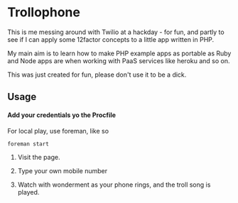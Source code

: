 Trollophone
=================================

This is me messing around with Twilio at a hackday - for fun, and partly to see if I can apply some 12factor concepts to a little app written in PHP.

My main aim is to learn how to make PHP example apps as portable as Ruby and Node apps are when working with PaaS services like heroku and so on.

This was just created for fun, please don't use it to be a dick.

## Usage

#### Add your credentials yo the Procfile

For local play, use foreman, like so

    foreman start

1) Visit the page.

2) Type your own mobile number

3) Watch with wonderment as your phone rings, and the troll song is played.

